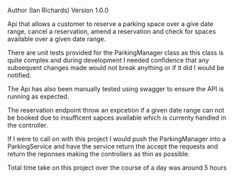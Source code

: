 Author (Ian Richards)
Version 1.0.0

Api that allows a customer to reserve a parking space over a give date range, cancel a reservation, amend a reservation and check for spaces available over a given date range.

There are unit tests provided for the ParkingManager class as this class is quite complex and during development I needed confidence that any subsequent changes made would not break anything or if it did I would be notified.

The Api has also been manually tested using swagger to ensure the API is running as expected.

The reservation endpoint throw an expcetion if a given date range can not be booked due to insufficent sapces available which is currenty handled in the controller.

If I were to call on with this project I would push the ParkingManager into a ParkingService and have the service return the accept the requests and return the reponses making the controllers as thin as possible.

Total time take on this project over the course of a day was around 5 hours
